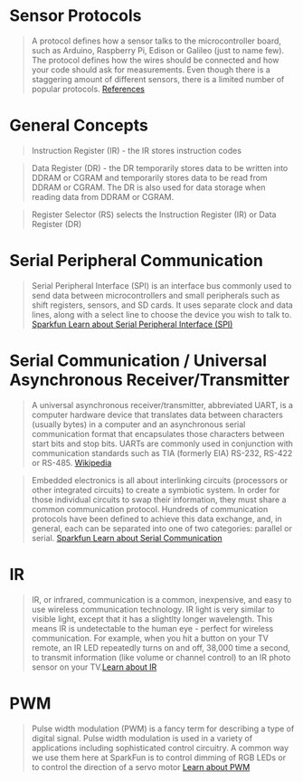 # Sensor Protocols

> A protocol defines how a sensor talks to the microcontroller board, such as Arduino, Raspberry Pi, Edison or Galileo (just to name few). The protocol defines how the wires should be connected and how your code should ask for measurements. Even though there is a staggering amount of different sensors, there is a limited number of popular protocols. [References](References.md)

# General Concepts

> Instruction Register (IR) - the IR stores instruction codes

> Data Register (DR) - the DR temporarily stores data to be written into DDRAM or CGRAM and temporarily stores data to be read from DDRAM or CGRAM. The DR is also used for data storage when reading data from DDRAM or CGRAM.

> Register Selector (RS) selects the Instruction Register (IR) or Data Register (DR)

# Serial Peripheral Communication

> Serial Peripheral Interface (SPI) is an interface bus commonly used to send data between microcontrollers and small peripherals such as shift registers, sensors, and SD cards. It uses separate clock and data lines, along with a select line to choose the device you wish to talk to.  [Sparkfun Learn about Serial Peripheral Interface (SPI)](https://learn.sparkfun.com/tutorials/serial-peripheral-interface-spi)

# Serial Communication / Universal Asynchronous Receiver/Transmitter

> A universal asynchronous receiver/transmitter, abbreviated UART, is a computer hardware device that translates data between characters (usually bytes) in a computer and an asynchronous serial communication format that encapsulates those characters between start bits and stop bits. UARTs are commonly used in conjunction with communication standards such as TIA (formerly EIA) RS-232, RS-422 or RS-485. [Wikipedia](https://en.wikipedia.org/wiki/Universal_asynchronous_receiver/transmitter)

> Embedded electronics is all about interlinking circuits (processors or other integrated circuits) to create a symbiotic system. In order for those individual circuits to swap their information, they must share a common communication protocol. Hundreds of communication protocols have been defined to achieve this data exchange, and, in general, each can be separated into one of two categories: parallel or serial. [Sparkfun Learn about Serial Communication](https://learn.sparkfun.com/tutorials/serial-communication) 

# IR

> IR, or infrared, communication is a common, inexpensive, and easy to use wireless communication technology. IR light is very similar to visible light, except that it has a slightlty longer wavelength. This means IR is undetectable to the human eye - perfect for wireless communication. For example, when you hit a button on your TV remote, an IR LED repeatedly turns on and off, 38,000 time a second, to transmit information (like volume or channel control) to an IR photo sensor on your TV.[Learn about IR](https://learn.sparkfun.com/tutorials/ir-communication)

# PWM

> Pulse width modulation (PWM) is a fancy term for describing a type of digital signal. Pulse width modulation is used in a variety of applications including sophisticated control circuitry. A common way we use them here at SparkFun is to control dimming of RGB LEDs or to control the direction of a servo motor [Learn about PWM](https://learn.sparkfun.com/tutorials/pulse-width-modulation?_ga=1.187957866.310968540.1461470817)

